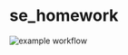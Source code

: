 # se_homework
![example workflow](https:/minWeiLi-666/se_homework/github.com//actions/workflows/demo.yml/badge.svg)
